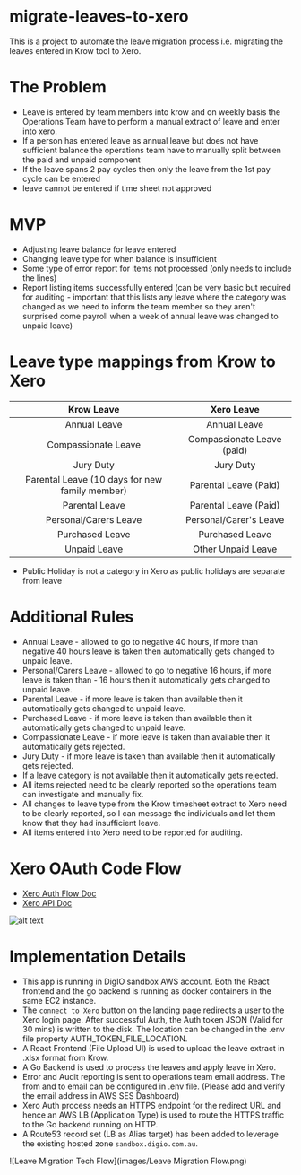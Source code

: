 # migrate-leaves-to-xero
This is a project to automate the leave migration process i.e. migrating the leaves entered in Krow tool to Xero.


# The Problem
- Leave is entered by team members into krow and on weekly basis the Operations Team have to perform a manual extract of leave and enter into xero.
- If a person has entered leave as annual leave but does not have sufficient balance the operations team have to manually split between the paid and unpaid component
- If the leave spans 2 pay cycles then only the leave from the 1st pay cycle can be entered 
- leave cannot be entered if time sheet not approved

# MVP
- Adjusting leave balance for leave entered
- Changing leave type for when balance is insufficient
- Some type of error report for items not processed (only needs to include the lines)
- Report listing items successfully entered (can be very basic but required for auditing - important that this lists any leave where the category was changed as we need to inform the team member so they aren't surprised come payroll when a week of annual leave was changed to unpaid leave)

# Leave type mappings from Krow to Xero
| Krow Leave        | Xero Leave |
| :-------------: |:-------------:| 
| Annual Leave          | Annual Leave | 
| Compassionate Leave   | Compassionate Leave (paid) |   
| Jury Duty             | Jury Duty |    
| Parental Leave (10 days for new family member) | Parental Leave (Paid) |
| Parental Leave        | Parental Leave (Paid) |
| Personal/Carers Leave | Personal/Carer's Leave |
| Purchased Leave       | Purchased Leave |
| Unpaid Leave          | Other Unpaid Leave |

* Public Holiday is not a category in Xero as public holidays are separate from leave

# Additional Rules
* Annual Leave - allowed to go to negative 40 hours, if more than negative 40 hours leave is taken then automatically gets changed to unpaid leave.
* Personal/Carers Leave - allowed to go to negative 16 hours, if more leave is taken than - 16 hours then it automatically gets changed to unpaid leave.
* Parental Leave - if more leave is taken than available then it automatically gets changed to unpaid leave.
* Purchased Leave - if more leave is taken than available then it automatically gets changed to unpaid leave.
* Compassionate Leave - if more leave is taken than available then it automatically gets rejected.
* Jury Duty - if more leave is taken than available then it automatically gets rejected.
* If a leave category is not available then it automatically gets rejected.
* All items rejected need to be clearly reported so the operations team can investigate and manually fix.
* All changes to leave type from the Krow timesheet extract to Xero need to be clearly reported, so I can message the individuals and let them know that they had insufficient leave.
* All items entered into Xero need to be reported for auditing.

# Xero OAuth Code Flow

- [Xero Auth Flow Doc](https://developer.xero.com/documentation/oauth2/auth-flow)
- [Xero API Doc](https://developer.xero.com/documentation/payroll-api/overview)

![alt text](https://developer.xero.com/static/images/documentation/authflow.svg)

# Implementation Details
* This app is running in DigIO sandbox AWS account. Both the React frontend and the go backend is running as docker containers in the same EC2 instance.
* The `connect to Xero` button on the landing page redirects a user to the Xero login page. After successful Auth, the Auth token JSON (Valid for 30 mins) is written to the disk. The location can be changed in the .env file property AUTH_TOKEN_FILE_LOCATION.
* A React Frontend (File Upload UI) is used to upload the leave extract in .xlsx format from Krow.
* A Go Backend is used to process the leaves and apply leave in Xero.
* Error and Audit reporting is sent to operations team email address. The from and to email can be configured in .env file. (Please add and verify the email address in AWS SES Dashboard)
* Xero Auth process needs an HTTPS endpoint for the redirect URL and hence an AWS LB (Application Type) is used to route the HTTPS traffic to the Go backend running on HTTP.
* A Route53 record set (LB as Alias target) has been added to leverage the existing hosted zone `sandbox.digio.com.au`.

![Leave Migration Tech Flow](images/Leave Migration Flow.png)